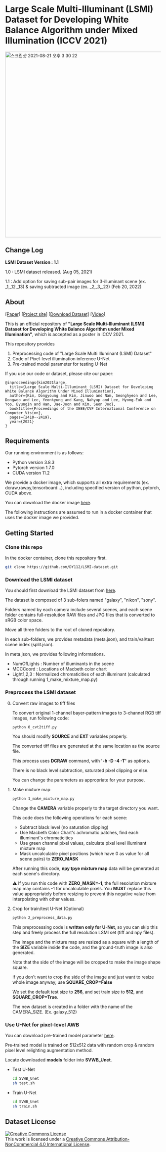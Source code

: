 # Large Scale Multi-Illuminant (LSMI) Dataset for Developing White Balance Algorithm under Mixed Illumination (ICCV 2021)

<img width="600" alt="스크린샷 2021-08-21 오후 3 30 22" src="https://user-images.githubusercontent.com/24367643/130312876-5b2955c2-0176-4e87-ba90-7c466fa3961b.png">

<!-- ABOUT THE PROJECT -->
## Change Log

**LSMI Dataset Version : 1.1**

1.0 : LSMI dataset released. (Aug 05, 2021)

1.1 : Add option for saving sub-pair images for 3-illuminant scene (ex. _1,_12,_13) &amp; saving subtracted image (ex. _2,_3,_23) (Feb 20, 2022)

## About
[[Paper]](https://dykim.me/publication/lsmi/LSMI.pdf)
[[Project site]](https://dykim.me/publication/lsmi/) 
[[Download Dataset]](https://forms.gle/EjBAUzrrsWBxGX4o7)
[[Video]](https://youtu.be/i8OAdYryig0)

This is an official repository of **"Large Scale Multi-Illuminant (LSMI) Dataset for Developing White Balance Algorithm under Mixed Illumination"**, which is accepted as a poster in ICCV 2021.

This repository provides  
1. Preprocessing code of "Large Scale Multi Illuminant (LSMI) Dataset"
2. Code of Pixel-level illumination inference U-Net
3. Pre-trained model parameter for testing U-Net

If you use our code or dataset, please cite our paper:
```
@inproceedings{kim2021large,
  title={Large Scale Multi-Illuminant (LSMI) Dataset for Developing White Balance Algorithm Under Mixed Illumination},
  author={Kim, Dongyoung and Kim, Jinwoo and Nam, Seonghyeon and Lee, Dongwoo and Lee, Yeonkyung and Kang, Nahyup and Lee, Hyong-Euk and Yoo, ByungIn and Han, Jae-Joon and Kim, Seon Joo},
  booktitle={Proceedings of the IEEE/CVF International Conference on Computer Vision},
  pages={2410--2419},
  year={2021}
}
```

## Requirements
Our running environment is as follows:

- Python version 3.8.3
- Pytorch version 1.7.0
- CUDA version 11.2

We provide a docker image, which supports all extra requirements (ex. dcraw,rawpy,tensorboard...), including specified version of python, pytorch, CUDA above.

You can download the docker image [here](https://hub.docker.com/r/dongyoung95/torch1.7_lsmi).

The following instructions are assumed to run in a docker container that uses the docker image we provided.

<!-- GETTING STARTED -->
## Getting Started
### Clone this repo
In the docker container, clone this repository first.

```sh
git clone https://github.com/DY112/LSMI-dataset.git
```

### Download the LSMI dataset
You should first download the LSMI dataset from [here](https://forms.gle/EjBAUzrrsWBxGX4o7).

The dataset is composed of 3 sub-folers named "galaxy", "nikon", "sony".

Folders named by each camera include several scenes, and each scene folder contains full-resolution RAW files and JPG files that is converted to sRGB color space.

Move all three folders to the root of cloned repository.

In each sub-folders, we provides metadata (meta.json), and train/val/test scene index (split.json).

In meta.json, we provides following informations.

- NumOfLights : Number of illuminants in the scene
- MCCCoord : Locations of Macbeth color chart
- Light1,2,3 : Normalized chromaticities of each illuminant (calculated through running 1_make_mixture_map.py)


### Preprocess the LSMI dataset

0. Convert raw images to tiff files  
   
   To convert original 1-channel bayer-pattern images to 3-channel RGB tiff images, run following code:

   ```sh
   python 0_cvt2tiff.py
   ```
   You should modify **SOURCE** and **EXT** variables properly.

   The converted tiff files are generated at the same location as the source file.

   This process uses **DCRAW** command, with **'-h -D -4 -T'** as options.

   There is no black level subtraction, saturated pixel clipping or else.

   You can change the parameters as appropriate for your purpose.

1. Make mixture map
   ```sh
   python 1_make_mixture_map.py
   ```
   Change the **CAMERA** variable properly to the target directory you want.

   This code does the following operations for each scene:

   - Subtract black level (no saturation clipping)
   - Use Macbeth Color Chart's achromatic patches, find each illuminant's chromaticities
   - Use green channel pixel values, calculate pixel level illuminant mixture map
   - Mask uncalculable pixel positions (which have 0 as value for all scene pairs) to **ZERO_MASK**
   
   After running this code, **npy tpye mixture map** data will be generated at each scene's directory.

   :warning: If you run this code with **ZERO_MASK=-1**, the full resolution mixture map may contains -1 for uncalculable pixels. You **MUST** replace this value appropriately before resizing to prevent this negative value from interpolating with other values.

2. Crop for train/test U-Net (Optional)
   ```sh
   python 2_preprocess_data.py
   ```

   This preprocessing code is **written only for U-Net**, so you can skip this step and freely process the full resolution LSMI set (tiff and npy files).

   The image and the mixture map are resized as a square with a length of the **SIZE** variable inside the code, and the ground-truth image is also generated.
   
   Note that the side of the image will be cropped to make the image shape square.
   
   If you don't want to crop the side of the image and just want to resize whole image anyway, use **SQUARE_CROP=False**

   We set the default test size to **256**, and set train size to **512**, and **SQUARE_CROP=True**.

   The new dataset is created in a folder with the name of the CAMERA_SIZE. (Ex. galaxy_512)

### Use U-Net for pixel-level AWB

You can download pre-trained model parameter [here](https://forms.gle/EjBAUzrrsWBxGX4o7).

Pre-trained model is trained on 512x512 data with random crop & random pixel level relighting augmentation method.

Locate downloaded **models** folder into **SVWB_Unet**.

- Test U-Net  
  ```sh
  cd SVWB_Unet
  sh test.sh
  ```

- Train U-Net
  ```sh
  cd SVWB_Unet
  sh train.sh
  ```

## Dataset License

<a rel="license" href="http://creativecommons.org/licenses/by-nc/4.0/"><img alt="Creative Commons License" style="border-width:0" src="https://i.creativecommons.org/l/by-nc/4.0/88x31.png" /></a><br />This work is licensed under a <a rel="license" href="http://creativecommons.org/licenses/by-nc/4.0/">Creative Commons Attribution-NonCommercial 4.0 International License</a>.


<!-- 
## Acknowledgements

* []()
* []()
* []()
 -->

